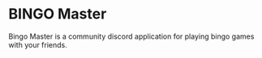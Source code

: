 # BINGO Master

Bingo Master is a community discord application for playing bingo games with your friends.
